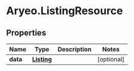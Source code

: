 # Aryeo.ListingResource

## Properties
Name | Type | Description | Notes
------------ | ------------- | ------------- | -------------
**data** | [**Listing**](Listing.md) |  | [optional] 
